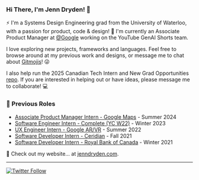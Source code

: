 ### Hi There, I'm Jenn Dryden! 👋

⚡ I'm a Systems Design Engineering grad from the University of Waterloo, with a passion for product, code & design! 🎨 I'm currently an Associate Product Manager at [@Google](https://github.com/google) working on the YouTube GenAI Shorts team.

I love exploring new projects, frameworks and languages. Feel free to browse around at my previous work and designs, or message me to chat about [Gitmojis](https://gitmoji.dev/)! 😜

I also help run the 2025 Canadian Tech Intern and New Grad Opportunities [repo](https://github.com/jenndryden/Canadian-Tech-Internships-and-New-Grad-2025). If you are interested in helping out or have ideas, please message me to collaborate! 💻

### 📝 Previous Roles

<!-- writing starts -->
* [Associate Product Manager Intern - Google Maps](https://www.google.ca/maps/about/#!/) - Summer 2024
* [Software Engineer Intern - Complete (YC W22)](https://www.complete.so/) - Winter 2023
* [UX Engineer Intern - Google AR/VR](https://arvr.google.com/ar/) - Summer 2022
* [Software Developer Intern - Ceridian](https://www.ceridian.com) - Fall 2021
* [Software Developer Intern - Royal Bank of Canada](https://www.rbc.com/about-rbc.html) - Winter 2021

<!-- writing ends -->

🚀 Check out my website... at [jenndryden.com](https://www.jenndryden.com/).

---

[![Twitter Follow](https://img.shields.io/twitter/follow/jenndryden?label=Follow&style=social)](https://twitter.com/jenndryden)
<!-- ![Profile Views](https://gpvc.arturio.dev/jenndryden) -->
